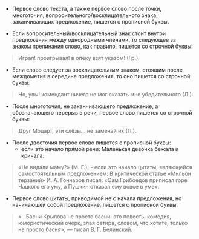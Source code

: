 - Первое слово текста, а также первое слово после точки, многоточия, вопросительного/восклицательного знака, заканчивающих предложение, пишется с прописной буквы.

- Если вопросительный/восклицательный знак стоит внутри предложения между однородными членами, то следующее за знаком препинания слово, как правило, пишется со строчной буквы:
> Играл! проигрывал! в опеку взят указом! (Гр.).

- Если слово следует за восклицательным знаком, стоящим после междометия в середине предложения, то оно пишется со строчной буквы:
> Но, увы! комендант ничего не мог сказать мне убедительного (Л.).

- После многоточия, не заканчивающего предложение, а обозначающего перерыв в речи, первое слово пишется со строчной буквы:
> Друг Моцарт, эти слёзы… не замечай их (П.).

- После двоеточия первое слово пишется с прописной буквы:
	- если это начало прямой речи: Маленькая девочка бежала и кричала:
> «Не видали маму?» (М. Г.);
	- если это начало цитаты, являющейся самостоятельным предложением: 
> В критической статье «Мильон терзаний» И. А. Гончаров писал: «Сам Грибоедов приписал горе Чацкого его уму, а Пушкин отказал ему вовсе в уме».

- Первое слово цитаты, приводимой не с начала предложения, но начинающей собой предложение, пишется с прописной буквы:
> «…Басни Крылова не просто басни: это повесть, комедия, юмористический очерк, злая сатира, словом, что хотите, только не просто басня», — писал В. Г. Белинский.
